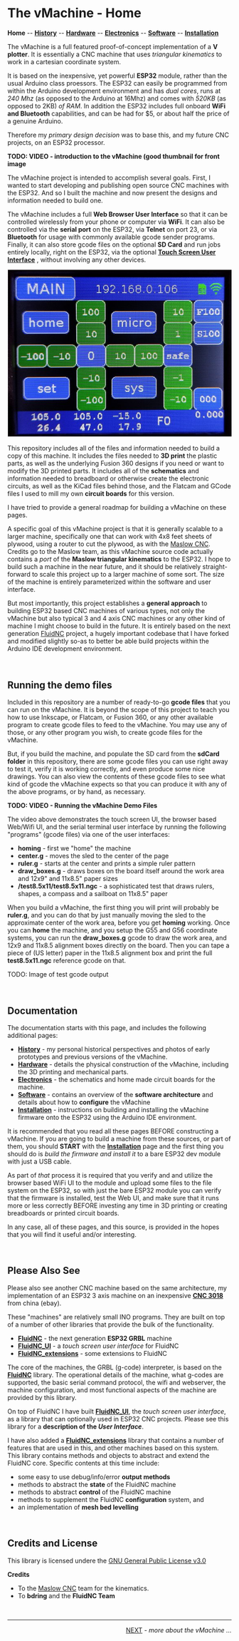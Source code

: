 # The vMachine - Home

**Home** --
**[History](history.md)** --
**[Hardware](hardware.md)** --
**[Electronics](electronics.md)** --
**[Software](software.md)** --
**[Installation](installation.md)**

The vMachine is a full featured proof-of-concept implementation of a **V plotter**.
It is essentially a CNC machine that uses *triangular kinematics* to work in a
cartesian coordinate system.

It is based on the inexpensive, yet powerful **ESP32** module, rather than the usual
Arduino class proessors.  The ESP32 can easily be programmed from within the
Arduino development environment and has *dual cores*, runs at *240 Mhz* (as opposed to
the Arduino at 16Mhz) and comes with *520KB* (as opposed to 2KB) *of RAM*.  In addition
the ESP32 includes full onboard **WiFi and Bluetooth** capabilities, and can be had for
$5, or about half the price of a genuine Arduino.

Therefore my *primary design decision* was to base this, and my future CNC projects,
on an ESP32 processor.

**TODO: VIDEO - introduction to the vMachine (good thumbnail for front image**

The vMachine project is intended to accomplish several goals. First, I wanted
to start developing and publishing open source CNC machines with the ESP32.
And so I built the machine and now present the designs and information
needed to build one.

The vMachine includes a full **Web Browser User Interface** so that it can be
controlled wirelessly from your phone or computer via **WiFi**.  It can also be controlled
via the **serial port** on the ESP32, via **Telnet** on port 23, or via **Bluetooth**
for usage with commonly available gcode sender programs.
Finally, it can also store gcode files on the optional **SD Card** and run jobs entirely
locally, right on the ESP32, via the optional
[**Touch Screen User Interface**](https://github.com/phorton1/Arduino-libraries-FluidNC_UI)
, without involving any other devices.

[![ui_screen.jpg](images/ui_screen.jpg)](https://github.com/phorton1/Arduino-libraries-FluidNC_UI)


This repository includes all of the files and information needed to
build a copy of this machine.  It includes the files needed to **3D print** the plastic
parts, as well as the underlying Fusion 360 designs if you need
or want to modify the 3D printed parts. It includes all of the **schematics**
and information needed to breadboard or otherwise create the electronic circuits,
as well as the KiCad files behind those, and the Flatcam and GCode files I used to
mill my own **circuit boards** for this version.


I have tried to provide a general roadmap for building a vMachine on these
pages.

A specific goal of this vMachine project is that it is generally scalable
to a larger machine, specifically one that can work with 4x8 feet sheets
of plywood, using a router to cut the plywood, as with the
[Maslow CNC](https://www.maslowcnc.com/).
Credits go to the Maslow team, as this vMachine source code actually
contains a *port* of the **Maslow triangular kinematics** to the ESP32.
I hope to build such a machine in the near future, and it should be
relatively straight-forward to scale this project up to a larger
machine of some sort.  The size of the machine is entirely parameterized
within the software and user interface.

But most importantly, this project establishes a **general approach** to
building ESP32 based CNC machines of various types, not only the vMachine
but also typical 3 and 4 axis CNC machines or any other kind of machine
I might choose to build in the future.  It is entirely based on the
next generation
[FluidNC](https://github.com/bdring/FluidNC)
project, a hugely important codebase that I have
forked and modified slightly so-as to better be able build projects
within the Arduino IDE development environment.

<br>

## Running the demo files

Included in this repository are a number of ready-to-go **gcode files**
that you can run on the vMachine.  It is beyond the scope of this project
to teach you how to use Inkscape, or Flatcam, or Fusion 360, or any other
available program to create gcode files to feed to the vMachine. You
may use any of those, or any other program you wish, to create gcode
files for the vMachine.

But, if you build the machine, and populate the SD card from the **sdCard folder**
in this repository, there are some gcode files you can use right away to
test it, verify it is working correctly, and even produce some nice
drawings.  You can also view the contents of these gcode files to see what
kind of gcode the vMachine expects so that you can produce it with
any of the above programs, or by hand, as necessary.

**TODO: VIDEO - Running the vMachine Demo Files**

The video above demonstrates the touch screen UI, the browser
based Web/Wifi UI, and the serial terminal user interface by running the following
"programs" (gcode files) via one of the user interfaces:

- **homing** - first we "home" the machine
- **center.g** - moves the sled to the center of the page
- **ruler.g** - starts at the center and prints a simple ruler pattern
- **draw_boxes.g** - draws boxes on the board itself around the work area and 12x9" and 11x8.5" paper sizes
- **/test8.5x11/test8.5x11.ngc** - a sophisticated test that draws rulers, shapes, a compass and a sailboat
on 11x8.5" paper

When you build a vMachine, the first thing you will print will probably be
**ruler.g**, and you can do that by just manually moving the sled to the approximate
center of the work area, before you get **homing** working.   Once you can **home**
the machine, and you setup the G55 and G56 coordinate systems, you can run the
**draw_boxes.g** gcode to draw the work area, and 12x9 and 11x8.5 alignment boxes
directly on the board.  Then you can tape a piece of (US letter) paper in the
11x8.5 alignment box and print the full **test8.5x11.ngc** reference gcode on that.

TODO: Image of test gcode output

<br>

## Documentation

The documentation starts with this page, and includes the following additional
pages:

- **[History](history.md)** - my personal historical perspectives and
photos of early prototypes and previous versions of the vMachine.
- **[Hardware](hardware.md)** - details the physical
construction of the vMachine, including the 3D printing and mechanical parts.
- **[Electronics](electronics.md)** - the schematics and home made circuit
boards for the machine.
- **[Software](software.md)** - contains an overview of the
**software architecture** and details about how to **configure** the vMachine
- **[Installation](Installation.md)** - instructions on building and installing
the vMachine firmware onto the ESP32 using the Arduino IDE environment.


It is recommended that you read all these pages BEFORE constructing a vMachine.
If you are going to build a machine from these sources, or part of them,
you should **START** with the **[Installation](Installation.md)**
page and the first thing you should do is *build the firmware and install it*
to a bare ESP32 dev module with just a USB cable.

As part of *that* process it is required that you verify and and utilize the browser
based WiFi UI to the module and upload some files to the file system on the ESP32,
so with just the bare ESP32 module you can verify that the firmware is installed,
test the Web UI, and make sure that it runs more or less correctly BEFORE investing
any time in 3D printing or creating breadboards or printed circuit boards.

In any case, all of these pages, and this source, is provided in the hopes that
you will find it useful and/or interesting.


<br>

## Please Also See

Please also see another CNC machine based on the same architecture,
my implementation of an ESP32 3 axis machine on an inexpensive
[**CNC 3018**](https://github.com/phorton1/Arduino-CNC3018_ESP)
from china (ebay).

These "machines"  are relatively small INO programs.  They are built on top of a
number of other libraries that provide the bulk of the functionality.

- [**FluidNC**](https://github.com/phorton1/Arduino-libraries-FluidNC) - the next generation **ESP32 GRBL** machine
- [**FluidNC_UI**](https://github.com/phorton1/Arduino-libraries-FluidNC_UI) - a *touch screen user interface* for FluidNC
- [**FluidNC_extensions**](https://github.com/phorton1/Arduino-libraries-FluidNC_extensions) - some extensions to FluidNC

The core of the machines, the GRBL (g-code) interpreter, is based on the
[**FluidNC**](https://github.com/phorton1/Arduino-libraries-FluidNC)
library.  The operational details of the machine, what g-codes
are supported, the basic serial command protocol, the wifi and webserver,
the machine configuration, and most functional aspects of the machine are
provided by this library.

On top of FluidNC I have built
[**FluidNC_UI**](https://github.com/phorton1/Arduino-libraries-FluidNC_UI),
the *touch screen user interface*, as a library that can optionally
used in ESP32 CNC projects.
Please see this library for a **description of the *User Interface***.

I have also added a
[**FluidNC_extensions**](https://github.com/phorton1/Arduino-libraries-FluidNC_extensions)
library that contains a number
of features that are used in this, and other machines based on this system.
This library contains methods and objects to abstract and extend the FluidNC
core.  Specific contents at this time include:

- some easy to use debug/info/error **output methods**
- methods to abstract the **state** of the FluidNC machine
- methods to abstract **control** of the FluidNC machine
- methods to supplement the FluidNC **configuration** system, and
- an implementation of **mesh bed levelling**




<br>

## Credits and License

This library is licensed undere the
[GNU General Public License v3.0](https://github.com/phorton1/Arduino-_vMachine/tree/master/LICENSE.TXT)

**Credits**

- To the [Maslow CNC](https://www.maslowcnc.com/) team for the kinematics.
- To **bdring** and the **FluidNC Team**


<br>
<hr>
<div style="text-align: right">
<a href='history.md'>NEXT</a><i> - more about the vMachine ...</i>
</div>
